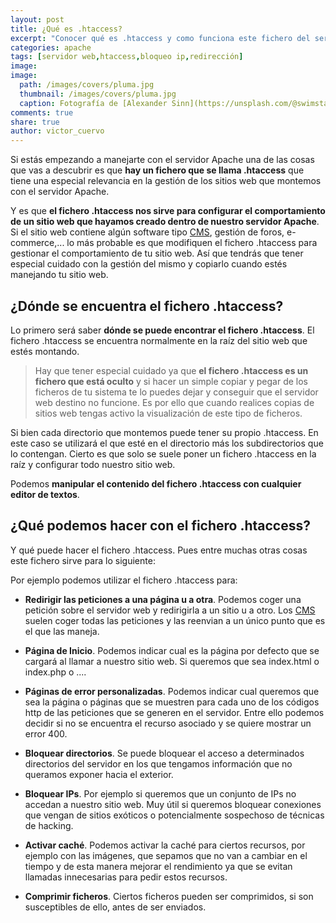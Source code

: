 ```yaml
---
layout: post
title: ¿Qué es .htaccess?
excerpt: "Conocer qué es .htaccess y como funciona este fichero del servidor Apache es fundamental para poder optimizar la configuración de nuestros sitios web."
categories: apache
tags: [servidor web,htaccess,bloqueo ip,redirección]
image:
image:
  path: /images/covers/pluma.jpg
  thumbnail: /images/covers/pluma.jpg
  caption: Fotografía de [Alexander Sinn](https://unsplash.com/@swimstaralex)
comments: true
share: true
author: victor_cuervo
---
```


Si estás empezando a manejarte con el servidor Apache una de las cosas que vas a descubrir es que **hay un fichero que se llama .htaccess** que tiene una especial relevancia en la gestión de los sitios web que montemos con el servidor Apache.

Y es que **el fichero .htaccess nos sirve para configurar el comportamiento de un sitio web que hayamos creado dentro de nuestro servidor Apache**. Si el sitio web contiene algún software tipo [CMS][CMS], gestión de foros, e-commerce,... lo más probable es que modifiquen el fichero .htaccess para gestionar el comportamiento de tu sitio web. Así que tendrás que tener especial cuidado con la gestión del mismo y copiarlo cuando estés manejando tu sitio web.

## ¿Dónde se encuentra el fichero .htaccess?
Lo primero será saber **dónde se puede encontrar el fichero .htaccess**. El fichero .htaccess se encuentra normalmente en la raíz del sitio web que estés montando.

> Hay que tener especial cuidado ya que **el fichero .htaccess es un fichero que está oculto** y si hacer un simple copiar y pegar de los ficheros de tu sistema te lo puedes dejar y conseguir que el servidor web destino no funcione. Es por ello que cuando realices copias de sitios web tengas activo la visualización de este tipo de ficheros.

Si bien cada directorio que montemos puede tener su propio .htaccess. En este caso se utilizará el que esté en el directorio más los subdirectorios que lo contengan. Cierto es que solo se suele poner un fichero .htaccess en la raíz y configurar todo nuestro sitio web.

Podemos **manipular el contenido del fichero .htaccess con cualquier editor de textos**.

## ¿Qué podemos hacer con el fichero .htaccess?
Y qué puede hacer el fichero .htaccess. Pues entre muchas otras cosas este fichero sirve para lo siguiente:

Por ejemplo podemos utilizar el fichero .htaccess para:

* **Redirigir las peticiones a una página u a otra**. Podemos coger una petición sobre el servidor web y redirigirla a un sitio u a otro. Los [CMS][CMS] suelen coger todas las peticiones y las reenvian a un único punto que es el que las maneja.

* **Página de Inicio**. Podemos indicar cual es la página por defecto que se cargará al llamar a nuestro sitio web. Si queremos que sea index.html o index.php o ....

* **Páginas de error personalizadas**. Podemos indicar cual queremos que sea la página o páginas que se muestren para cada uno de los códigos http de las peticiones que se generen en el servidor. Entre ello podemos decidir si no se encuentra el recurso asociado y se quiere mostrar un error 400.

* **Bloquear directorios**. Se puede bloquear el acceso a determinados directorios del servidor en los que tengamos información que no queramos exponer hacia el exterior.

* **Bloquear IPs**. Por ejemplo si queremos que un conjunto de IPs no accedan a nuestro sitio web. Muy útil si queremos bloquear conexiones que vengan de sitios exóticos o potencialmente sospechoso de técnicas de hacking. 

* **Activar caché**. Podemos activar la caché para ciertos recursos, por ejemplo con las imágenes, que sepamos que no van a cambiar en el tiempo y de esta manera mejorar el rendimiento ya que se evitan llamadas innecesarias para pedir estos recursos.

* **Comprimir ficheros**. Ciertos ficheros pueden ser comprimidos, si son susceptibles de ello, antes de ser enviados.

[CMS]: {{site.url}}/cms